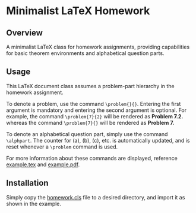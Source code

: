 # Minimalist LaTeX Homework

## Overview
A minimalist LaTeX class for homework assignments, providing capabilities for basic theorem environments and alphabetical question parts.

## Usage
This LaTeX document class assumes a problem-part hierarchy in the homework assignment.

To denote a problem, use the command `\problem{}{}`. Entering the first argument is mandatory and entering the second argument is optional. For example, the command `\problem{7}{2}` will be rendered as **Problem 7.2.** whereas the command `\problem{7}{}` will be rendered as **Problem 7.**

To denote an alphabetical question part, simply use the command `\alphpart`. The counter for (a), (b), (c), etc. is automatically updated, and is reset whenever a `\problem` command is used.

For more information about these commands are displayed, reference [example.tex](example.tex) and [example.pdf](example.pdf).

## Installation
Simply copy the [homework.cls](homework.cls) file to a desired directory, and import it as shown in the example.

    
